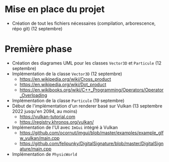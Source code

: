 # Mise en place du projet
* Création de tout les fichiers nécessaires (compilation, arborescence, répo git) (12 septembre)

# Première phase
* Création des diagrames UML pour les classes `Vector3D` et `Particule` (12 septembre)
* Implémentation de la classe `Vector3D` (12 septembre)
  * https://en.wikipedia.org/wiki/Cross_product
  * https://en.wikipedia.org/wiki/Dot_product
  * https://en.wikibooks.org/wiki/C++_Programming/Operators/Operator_Overloading
* Implémentation de la classe `Particule` (19 septembre)
* Début de l'implémentation d'un renderer basé sur Vulkan (13 septembre 2022 jusqu'en 2094, au moins)
  * https://vulkan-tutorial.com
  * https://registry.khronos.org/vulkan/
* Implémentation de l'UI avec `ImGui` intégré à Vulkan
    * https://github.com/ocornut/imgui/blob/master/examples/example_glfw_vulkan/main.cpp
    * https://github.com/felipunky/DigitalSignature/blob/master/DigitalSignature/main.cpp
* Implémentation de `PhysicWorld`
